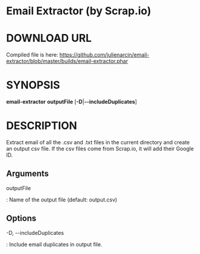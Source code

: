 # Email Extractor (by Scrap.io)

DOWNLOAD URL
========

Compiled file is here: https://github.com/julienarcin/email-extractor/blob/master/builds/email-extractor.phar

SYNOPSIS
========

**email-extractor** **outputFile** [**-D**|**--includeDuplicates**]

DESCRIPTION
===========

Extract email of all the .csv and .txt files in the current directory and create an output csv file. 
If the csv files come from Scrap.io, it will  add their Google ID.


Arguments
-------

outputFile

:   Name of the output file (default: output.csv)

Options
-------

-D, --includeDuplicates

:   Include email duplicates in output file.
